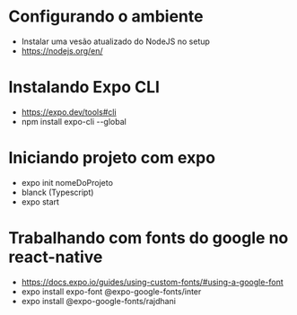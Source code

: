 # Configurando o ambiente
- Instalar uma vesão atualizado do NodeJS no setup
- https://nodejs.org/en/
  
# Instalando Expo CLI
- https://expo.dev/tools#cli
- npm install expo-cli --global

# Iniciando projeto com expo
- expo init nomeDoProjeto
- blanck (Typescript)
- expo start
  
# Trabalhando com fonts do google no react-native
- https://docs.expo.io/guides/using-custom-fonts/#using-a-google-font
- expo install expo-font @expo-google-fonts/inter
- expo install @expo-google-fonts/rajdhani